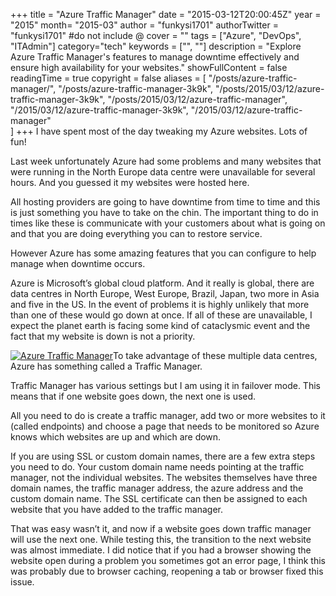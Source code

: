 +++
title = "Azure Traffic Manager"
date = "2015-03-12T20:00:45Z"
year = "2015"
month= "2015-03"
author = "funkysi1701"
authorTwitter = "funkysi1701" #do not include @
cover = ""
tags = ["Azure", "DevOps", "ITAdmin"]
category="tech"
keywords = ["", ""]
description = "Explore Azure Traffic Manager's features to manage downtime effectively and ensure high availability for your websites."
showFullContent = false
readingTime = true
copyright = false
aliases = [
    "/posts/azure-traffic-manager/",
    "/posts/azure-traffic-manager-3k9k",
    "/posts/2015/03/12/azure-traffic-manager-3k9k",
    "/posts/2015/03/12/azure-traffic-manager",
    "/2015/03/12/azure-traffic-manager-3k9k",
    "/2015/03/12/azure-traffic-manager"    
]
+++
I have spent most of the day tweaking my Azure websites. Lots of fun!

Last week unfortunately Azure had some problems and many websites that were running in the North Europe data centre were unavailable for several hours. And you guessed it my websites were hosted here.

All hosting providers are going to have downtime from time to time and this is just something you have to take on the chin. The important thing to do in times like these is communicate with your customers about what is going on and that you are doing everything you can to restore service.

However Azure has some amazing features that you can configure to help manage when downtime occurs.

Azure is Microsoft’s global cloud platform. And it really is global, there are data centres in North Europe, West Europe, Brazil, Japan, two more in Asia and five in the US. In the event of problems it is highly unlikely that more than one of these would go down at once. If all of these are unavailable, I expect the planet earth is facing some kind of cataclysmic event and the fact that my website is down is not a priority.

[![Azure Traffic Manager](https://storageaccountblog9f5d.blob.core.windows.net/blazor/wp-content/uploads/2015/03/IC750592.jpg?resize=662%2C347)](https://storageaccountblog9f5d.blob.core.windows.net/blazor/wp-content/uploads/2015/03/IC750592.jpg)To take advantage of these multiple data centres, Azure has something called a Traffic Manager.

Traffic Manager has various settings but I am using it in failover mode. This means that if one website goes down, the next one is used.

All you need to do is create a traffic manager, add two or more websites to it (called endpoints) and choose a page that needs to be monitored so Azure knows which websites are up and which are down.

If you are using SSL or custom domain names, there are a few extra steps you need to do. Your custom domain name needs pointing at the traffic manager, not the individual websites. The websites themselves have three domain names, the traffic manager address, the azure address and the custom domain name. The SSL certificate can then be assigned to each website that you have added to the traffic manager.

That was easy wasn’t it, and now if a website goes down traffic manager will use the next one. While testing this, the transition to the next website was almost immediate. I did notice that if you had a browser showing the website open during a problem you sometimes got an error page, I think this was probably due to browser caching, reopening a tab or browser fixed this issue.
